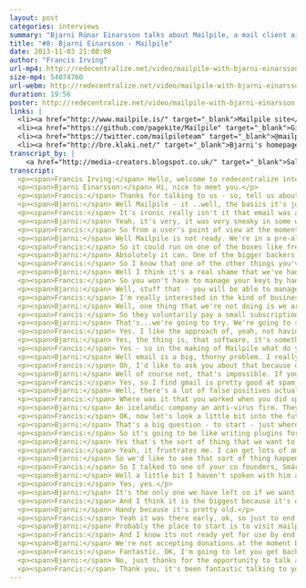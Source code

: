 ```yaml
---
layout: post
categories: interviews
summary: "Bjarni Rúnar Einarsson talks about Mailpile, a mail client aiming to decentralize email again. Will people ever encrypt email? Can we make it cool to code on email again, and beat the central services?"
title: "#8: Bjarni Einarsson - Mailpile"
date: 2013-11-03 21:00:00
author: "Francis Irving"
url-mp4: http://redecentralize.net/video/mailpile-with-bjarni-einarsson.mp4
size-mp4: 54074760
url-webm: http://redecentralize.net/video/mailpile-with-bjarni-einarsson.webm
duration: 19:56
poster: http://redecentralize.net/video/mailpile-with-bjarni-einarsson.jpg
links: |
  <li><a href="http://www.mailpile.is/" target="_blank">Mailpile site</a></li>
  <li><a href="https://github.com/pagekite/Mailpile" target="_blank">Github repository</a></li>
  <li><a href="https://twitter.com/mailpileteam" target="_blank">@mailpileteam on Twitter</a></li>
  <li><a href="http://bre.klaki.net/" target="_blank">Bjarni's homepage</a></li>
transcript_by: |
    <a href="http://media-creators.blogspot.co.uk/" target="_blank">Sally</a> and <a href="mailto:jan@badrabbit.de" target="_blank">Rabbit</a>
transcript: 
  <p><span>Francis Irving:</span> Hello, welcome to redecentralize interview, and today we've got Bjarni Einarsson from Mailpile and he's an open source developer based in Iceland. He's also done pagekite, so hello. How are you?</p>
  <p><span>Bjarni Einarsson:</span> Hi, nice to meet you.</p>
  <p><span>Francis:</span> Thanks for talking to us - so, tell us about Mailpile - What is it?</p>
  <p><span>Bjarni:</span> Well Mailpile - it ..well, the basics it's just an email client, although I hesitate to use the word 'just' because it is a very ambitious project. What we're trying to do are - the motivation behind it is we're really concerned by how email is becoming increasingly centralised, to a very large degree people are relying on hosted services like gmail, Gmail is probably the best example, and they actually have the largest market share as well and we believe that that's just a problem. There's a lot of problems that come from that sort of centrealisation. Some of them have to do with the ideals of software freedom and being independent online and then as we've seen in the past few months, there are actual security implications for people who are concerned about that sort of thing where Edward Snowden revealead a lot of information about how the US Government is pulling people's data out of gmail and other centralised cloud services so people who care about that sort of thing, they're going to want an alternative and mailpile is hoping to be exactly that.</p>
  <p><span>Francis:</span> It's ironic really isn't it that email was almost one of the great decentralized successes from the early internet before the web yet now you look around and see all the open source hackers using gmail at conferences and things.</p>
  <p><span>Bjarni:</span> Yeah, it's very, it was very sneaky in some ways, and I'm not going to say it was malicious um, gmail is a fantastic product - it works really well and the fact that it is free, free of charge, not free as in freedom means that people haven't really been motivated to replace it. Also, for a very long time to a large extent still, Google have been the good guys. They've been part, they've been very active in the open communities and very supportive of the open internet, so people didn't feel uncomfortable relying on them and I think that that's changing a bit. People want their independence back and they want to move off.</p>
  <p><span>Francis:</span> So from a user's point of view at the moment what does Mailpile do and what kind of people are using it?</p>
  <p><span>Bjarni:</span> Well Mailpile is not ready. We're in a pre-alpha state at the moment, the code that we have is a relatively powerful fast search engine for email, so you can give it a large volume of mail and it will read it for you and index it and then help you find things very similar to how you can do in gmail, you can perform searches and get responses back very quickly. On top of that we're building a user interface and the user interface is web based so you access it using your browser even if you maybe running the software on your laptop or desktop computer, you'll use your browser to interact with it and this means that you also have the option of hosting it somewhere else. You can put it on a raspberry pi or run vps, or you know, various places wherever a web app can run, can run mailpile and we're developoing that now.</p>
  <p><span>Francis:</span> So it could run on one of the boxes like freedombox or something that goes inside, er plugs into your network.</p>
  <p><span>Bjarni:</span> Absolutely it can. One of the bigger backers - so we raised money for this project on indigogo we had over 3000 people supporting the project and raised $163,000 on indigogo itself and a bit extra via direct bitcoin dontations. One of our bigger backers was Eben Moglen of the freedombox foundation because they would really like to use Mailpile and include it in the package that they are putting together.</p>
  <p><span>Francis:</span> So I know that one of the other things you've looked at is encryption and I remember in the 1990s when pgp (pretty good privacy) was like all the buzz and it never really took off, and like a kind of end to end based encryption for email, so what is your take on encryption? What is happening?</p>
  <p><span>Bjarni:</span> Well I think it's a real shame that we've had this technology for so long and it's not being used and it's not accessible to people that need it, um, so we would like to fix that and we believe that this is largely a user interface problem software could do a much better job making it eas to use encryption - easy to understand what it's doing um, and if you think about it, most of the pgp tools that are out there today are in plugin, like a plugin for thunderbird and inkmail it's good software, but it's software that's written for people who know what pgp is and someone who wants privacy online they don't necessarily know what buzz words to look for, they just know that they want their communication to be secure, so we want to approach it from that point of view. We want to say 'how can we make people's communication as secure and private as possible?' without bothering them with the technical details of how it actually works.</p>
  <p><span>Francis:</span> So you won't have to manage your keys by hand then, for example?</p>
  <p><span>Bjarni:</span> Well, stuff that - you will be able to manage your keys by hand, but we feel that the software should do the sensible thing by default, it should know what is a reasonable key length to generate a new key in it should just do that, it shouldn't ask you about it and key management should be integrated into your contact list. When youu are looking at your contact list, you should just see which of these people you can communicate with securely and which people you can't and it should talk to the key servers behind the scenes without you having to do go and do so manually. There's a lot of stuff that can be automated and simplified, this is not a trivial task because there are security implicatons to all of these things, and privacy implications but we feel that no one has really taken this approach of trying to automate and simplify as much as possible. And make that the first priority as opposed to strict 100% security being the highest priority so we're starting at a different point.</p>
  <p><span>Francis:</span> I'm really interested in the kind of business model for this, so you've got big companies you've got hotmail and gmail and yahoo - massive email providers and lots of other small ones what's your plan for getting the resource like a business model to be able to scale decentralizing?</p>
  <p><span>Bjarni:</span> Well, one thing that we're not doing is we are not going to host everyone's email for them so we don't need to go and invest in large datacentres and storage capacity and system administration teams. We're just writing software that people can use. So that reduces our overhead quite a lot at the moment there's three of us on the team - two of us are having our salaries paid from the money that we raised on indigogo and the third is having his salary paid by a company that wants to see this happen, so there's a sponsorship going on there. And this...we have enough to do this for a full year. We have enough to build the software and bring it to a 1.0 release state and by that time we hope to have developed further business models. And one of the things we're looking at is just asking the community to support us directly. so we have, at the moment we have 3000 people who are willing to put money into the project we hope that some of them will be willing to do so again to get ongoing updates and developments and once the software exists and people can use it we are actually just hoping that more people will sign up and say 'yes, we want to support this and make this continue happening'.</p>
  <p><span>Francis:</span> So they voluntarily pay a small subscription.</p>
  <p><span>Bjarni:</span> That's...we're going to try. We're going to see if people will go for that. I don't think it's been done before, so it's an experiment, but it's one we feel really good about.</p>
  <p><span>Francis:</span> Yes. I like the approach of, yeah, not having venture capitalists to pay back, not having servers and getting money from the actual users.</p>
  <p><span>Bjarni:</span> Yes, the thing is, that software, it's something that people sometimes forget, that software scales really well. If i write a piece of software I can distribute a million copies for almost no charge and if you run the software on your own computer, and you have a very powerful computer infront of you we don't need to provide infrastructure for that. So this entire push towards centralisation and moving everything into the cloud it's wasting a lot of resources that we have. It makes some things easier because you can have a specialised team running things and handling the upgrades and the administraton but it does mean that someone else has to run a computer and your computer is sitting there doing nothing much. So there's waste there.</p>
  <p><span>Francis:</span> Yes - so in the making of Mailpile what do you think the most technically interesting thing is - tell us about part of the technology that we'll find interesting.</p>
  <p><span>Bjarni:</span> Well email is a big, thorny problem. I really enjoyed working on the search engine iself. Brendan who is our user interface and experience designer is having a lot of fun just sort of figuring out how to make the ui make sense to people and we had a lot of talks about how to do the encryption interfaces and things and there's a lot of interesting problems there to solve. I'm looking forward to getting back into developing spam protection. as well. I worked for six years in a company doing anti- spam. And I moved away fromt hat for a while, and we're going to need that in Mailpile. So I will get my fingers dirty there again see what's happening in the open source world, what tools we can use and how we integrate them.</p>
  <p><span>Francis:</span> Oh, I'd like to ask you about that because one of the most interesting criticisms that I hear from actually the smartest people who criticise this decentralization idea often say 'oh, it won't work cause there'll be spam so do you think it's possible to ...so at the moment it's like say facebook - I don't get any spam on facebook because they're really good at ensuring that spam users go away and there are lots of data scientists analysing it and they have a central identity system, but is it possible with a decentralized communication service to fully get rid of spam but still make sure that everyone does get the messages that they are meant to get?</p>
  <p><span>Bjarni:</span> Well of course not, that's impossible. If you think about it, it's really interesting the technical community is very passonate about freedom of speech and network topology but for some reason people forget all about that when it comes to spam. People are very happy to have centralised censorship tools to filter out their email and throw stuff away based on arbitrary criteria and I just think that's really strange. And really unfortunate if you have spam filters locally if you are running spam filters on your own machine and you are controlling them you're training them, and instead of messages getting rejected they are just put in aspam folder where you can find them again, that puts you back in control and Bayesian filters they work very well. There's no reason why you can't get very good spam protection in a decentralized fashion by looking at the contents of the messages understanding the social graph of who you communicate with and who you don't communicate with and taking advantage of that. I think people just, people have gotten lazy Email hasn't been cool, it hasn't been interesting to the technical community for many years and people sort of forgot about it, but I'm pretty sure we can do better than we did ten years ago which is the last time there was active development on email in the free software world.</p>
  <p><span>Francis:</span> Yes, so I find gmail is pretty good at spam filtering these days, and I don't get much spam any more I only have like a bit every other day.</p>
  <p><span>Bjarni:</span> Well, there's a lot of false positives actually' I have to check my spam folder otherwise I miss important messages. If you're getting a lot of spam, you don't notice.</p>
  <p><span>Francis:</span> Where was it that you worked when you did spam filtering before - what kind of place?</p>
  <p><span>Bjarni:</span> An icelandic company an anti-virus firm. They recently got bought. They were called frisk software international. They made the F-Prot anti-virus engine which dates back to the eighties so they forayed into anti-virus services online - cloud based filtering and they needed an anti spam component for that as well so I worked on that.</p>
  <p><span>Francis:</span> OK, now let's look a little bit into the future where do you see Mailpile going? What kind of interesting things will happen to it and what would a mass, what would the effect be? if there was mass takeup?</p>
  <p><span>Bjarni:</span> That's a big question - to start - just where we are now we are going to do more development we hope to have an alpha release that sort of techies and really enthusiastic people can try in January. Next summer we hope to have a 1.0 release which you can actually install. Hopefully we'll have it well packaged so even a non-technical user can install it just as they would install firefox or thunderbird or chrome or something like that, then we'll see Depending on the uptake, because if we success in getting a large amount of people to move their email back out of the cloud and onto a local device or a device that's under their control then we can start seeing people do encryption more because the...encrypting email is sort of fundamentally incompatible with storing your email with a third party provider in the cloud, because if gmail wanted to offer pgp encryption they would have to have a copy of the keys and that kind of defeats the purpose so we're won't see any progress at all on email encryption until we decentralize email back and start running the software ourselves so if Mailpile is successful we might see a larger uptake in encryption and we might see an actual improvement in privacy for people's email communications. I'm very excited about that. Another thing that I hope will happen - now this is just sort of my personal motivation here, is that I would like to see the open source community focus on email more, and I'm hoping that by setting an example and giving people a platform that's fun to hack on and fun to play with will spur more people to enter into this space and get more activity that's one of the reasons why we are doing Mailpile. It's written in python which is a very accessible programming language, we're trying to make sure the front end, the javascript and the html is done using modern methods that developers like to work with. We're going to focus on documentation and do all this stuff that lets oither people take part in the project, so it's going to be much bigger than us.</p>
  <p><span>Francis:</span> So it's going to be like writing plugins for it will be quite easy?</p>
  <p><span>Bjarni:</span> Yes that's the sort of thing that we want to make real easy to do both plugins and because it's a web server it can have an api where other servers or other software can interact with Mailpile ina programmatic way.</p>
  <p><span>Francis:</span> Yeah, it frustrates me. I can get lots of amazing plugins for my browser or apps for my phone but gmail I can just get the few ones in Google labs and that's it that's the choice - even thunderbird doesn't have plugins.</p>
  <p><span>Bjarni:</span> So we'd like to see that sort of thing happen for email.</p>
  <p><span>Francis:</span> So I talked to one of your co founders, Smári and he mentioned this really interesting idea that email is already a really good identitiy system and that it's like open and it was made on the internet in the past and he was talking about how we could see Mailpile like bootstrapping other systems so for examplem video calls so you could have a system that used the email identity and the Mailpile client to send mail with a special attachment that meant 'ring the phone' and then is that something you've talked about? thinking of? or?</p>
  <p><span>Bjarni:</span> Well a little bit I haven't spoken with him about specifically that use case but that is the sort of thing that we envision people doing if they start treating email as an interesting platform for development and, I mean one of the things that people like you and me are concerned about- people that are concerned about centralisation, is the dominance of facebook and if you think about it, the only social network that is bigger than facebook today is the world of email.</p>
  <p><span>Francis:</span> Yes, yes.</p>
  <p><span>Bjarni:</span> It's the only one we have left so if we want to be able to compete with facebook and leverage network effects, email might be an interesting platform for doing that.</p>
  <p><span>Francis:</span> And I think it is the biggest because it's decentralized - because it isn't controlled by one company so the other companies kind of all back it as well.</p>
  <p><span>Bjarni:</span> Handy because it's pretty old.</p>
  <p><span>Francis:</span> Yeah it was there early, ok, so just to end how can people who are watching help? so, is there a github repository and any particular interesting technical documents that they should read if they are hackers? </p>
  <p><span>Bjarni:</span> Probably the place to start is to visit mailpile.is. That's our homepage it doesn't have much on it. There's an introduction to the project and team, there's a blog that we update you know, every few weeks, and from there there are links to our github repository there's a link to our twitter account if you want to follow us and talk to us on a daily basis, we also have an irc channel and againt that's mentioned on our website, so that's how to find us somewhat ironically, we don't have a mailing list yet. We'll be using this if people have issues to communicate about technical things and the irc channel for more informal conversations and chat. 
  <p><span>Francis:</span> And I know its not ready yet for use by end users but is there a way that end users can contribute financially? to help?</p>
  <p><span>Bjarni:</span> We're not accepting donations at the moment but we do plan to open up for that again soon, um it's, we're a small team so we can't do everything at once, but we will be accepting donations again, and over time once we've got more community infrastructure in place we're going to have as I was mentioning before we are going to have this community where people can subscribe and become part of the larger Mailpile community and they can actually have a vote on which direction we take the project and we will be asking people to contribute money in order to take part in that way.</p>
  <p><span>Francis:</span> Fantastic. OK, I'm going to let you get back to coding because I want to use it in the new year, so is there anything last you want to say or...</p>
  <p><span>Bjarni:</span> No, just thanks for the opportunity to talk about this and I encourage everyone who's watching to checkout our website and check out our code, either now or in January or next summer.</p>
  <p><span>Francis:</span> Thank you, it's been fantastic talking to you.</p>
---
```

